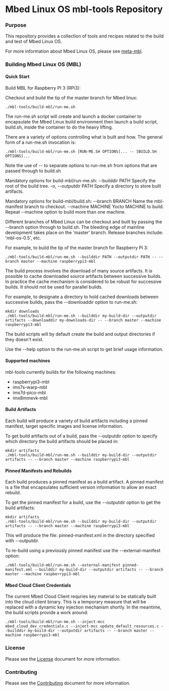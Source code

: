# Mbed Linux OS mbl-tools Repository

### Purpose

This repository provides a collection of tools and recipes related to
the build and test of Mbed Linux OS.

For more information about Mbed Linux OS, please see [meta-mbl][meta-mbl].

### Building Mbed Linux OS (MBL) ###

#### Quick Start

Build MBL for Raspberry PI 3 (RPi3):

Checkout and build the tip of the master branch for Mbed linux:

```
./mbl-tools/build-mbl/run-me.sh
```

The run-me.sh script will create and launch a docker container to
encapsulate the Mbed Linux build environment then launch a build
script, build.sh, inside the container to do the heavy lifting.

There are a variety of options controlling what is built and how. The general form of a run-me.sh invocation is:

```
./mbl-tools/build-mbl/run-me.sh [RUN-ME.SH OPTIONS]... -- [BUILD.SH OPTIONS]...
```

Note the use of -- to separate options to run-me.sh from options that
are passed through to build.sh

Mandatory options for build-mbl/run-me.sh:
--builddir PATH       Specify the root of the build tree.
-o, --outputdir PATH  Specify a directory to store built artifacts.

Mandatory options for build-mbl/build.sh:
--branch BRANCH       Name the mbl-manifest branch to checkout.
--machine MACHINE     Yocto MACHINE to build. Repeat --machine option to build more than one machine.

Different branches of Mbed Linux can be checkout and built by passing
the --branch option through to build.sh.  The bleeding edge of
mainline development takes place on the 'master' branch.  Release
branches include: 'mbl-os-0.5', etc.

For example, to build the tip of the master branch for Raspberry Pi 3:

```
./mbl-tools/build-mbl/run-me.sh --builddir PATH --outputdir PATH -- --branch master --machine raspberrypi3-mbl
```

The build process involves the download of many source artifacts.  It
is possible to cache downloaded source artifacts between successive
builds.  In practice the cache mechanism is considered to be robust
for successive builds.  It should not be used for parallel builds.

For example, to designate a directory to hold cached downloads
between successive builds, pass the --downloaddir option to run-me.sh:

```
mkdir downloads
./mbl-tools/build-mbl/run-me.sh --builddir my-build-dir --outputdir artifacts --downloaddir my-downloads-dir -- --branch master --machine raspberrypi3-mbl
```

The build scripts will by default create the build and output directories
if they doesn't exist.

Use the --help option to the run-me.sh script to get brief usage
information.

#### Supported machines

mbl-tools currently builds for the following machines:

* raspberrypi3-mbl
* imx7s-warp-mbl
* imx7d-pico-mbl
* imx8mmevk-mbl

#### Build Artifacts

Each build will produce a variety of build artifacts including a
pinned manifest, target specific images and license information.

To get build artifacts out of a build, pass the --outputdir option to
specify which directory the build artifacts should be placed in:

```
mkdir artifacts
./mbl-tools/build-mbl/run-me.sh --builddir my-build-dir --outputdir artifacts -- --branch master --machine raspberrypi3-mbl
```

#### Pinned Manifests and Rebuilds

Each build produces a pinned manifest as a build artifact.  A pinned
manifest is a file that encapsulates sufficient version information to
allow an exact rebuild.

To get the pinned manifest for a build, use the --outputdir option to
get the build artifacts:

```
mkdir artifacts
./mbl-tools/build-mbl/run-me.sh --builddir my-build-dir --outputdir artifacts -- --branch master --machine raspberrypi3-mbl
```

This will produce the file: pinned-manifest.xml in the directory
specified with --outputdir.

To re-build using a previously pinned manifest use the --external-manifest option:

```
./mbl-tools/build-mbl/run-me.sh --external-manifest pinned-manifest.xml --builddir my-build-dir --outputdir artifacts -- --branch master --machine raspberrypi3-mbl
```

#### Mbed Cloud Client Credentials

The current Mbed Cloud Client requries key material to be statically
built into the cloud client binary.  This is a temporary measure that
will be replaced with a dynamic key injection mechanism shortly.  In
the meantime, the build scripts provide a work around:

```
./mbl-tools/build-mbl/run-me.sh --inject-mcc mbed_cloud_dev_credentials.c --inject-mcc update_default_resources.c --builddir my-build-dir --outputdir artifacts -- --branch master --machine raspberrypi3-mbl
```

### License

Please see the [License][mbl-license] document for more information.

### Contributing

Please see the [Contributing][mbl-contributing] document for more information.



[meta-mbl]: https://github.com/ARMmbed/meta-mbl/blob/master/README.md
[mbl-license]: LICENSE.md
[mbl-contributing]: CONTRIBUTING.md

